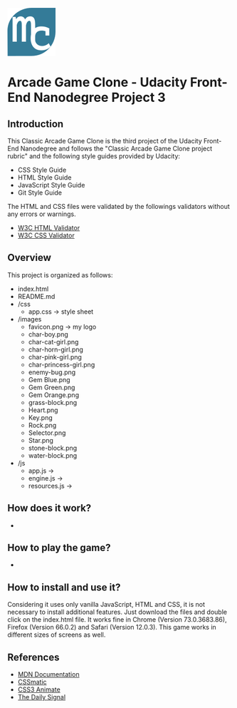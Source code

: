 
![Favicon](/images/favicon.png) 
# Arcade Game Clone - Udacity Front-End Nanodegree Project 3

## Introduction

This Classic Arcade Game Clone is the third project of the Udacity Front-End Nanodegree and follows the "Classic Arcade Game Clone project rubric" and the following style guides provided by Udacity:
- CSS Style Guide
- HTML Style Guide
- JavaScript Style Guide
- Git Style Guide

The HTML and CSS files were validated by the followings validators  without any errors or warnings.
- [W3C HTML Validator](https://jigsaw.w3.org/css-validator/)
- [W3C CSS Validator](https://validator.w3.org/)

## Overview

This project is organized as follows:
 - index.html 
 - README.md 
 - /css
   - app.css -> style sheet 
 - /images
   - favicon.png -> my logo
   - char-boy.png
   - char-cat-girl.png
   - char-horn-girl.png
   - char-pink-girl.png
   - char-princess-girl.png
   - enemy-bug.png
   - Gem Blue.png
   - Gem Green.png
   - Gem Orange.png
   - grass-block.png
   - Heart.png
   - Key.png
   - Rock.png
   - Selector.png
   - Star.png
   - stone-block.png
   - water-block.png
 - /js
   - app.js -> 
   - engine.js -> 
   - resources.js -> 


## How does it work?

- 

## How to play the game?

-
  
## How to install and use it?

Considering it uses only vanilla JavaScript, HTML and CSS, it is not necessary to install additional features. 
Just download the files and double click on the index.html file.
It works fine in Chrome (Version 73.0.3683.86), Firefox (Version 66.0.2) and Safari (Version 12.0.3).
This game works in different sizes of screens as well.

## References

- [MDN Documentation](https://developer.mozilla.org)
- [CSSmatic](https://www.cssmatic.com)
- [CSS3 Animate](http://cssanimate.com/)
- [The Daily Signal](https://lowrey.me/modals-in-pure-es6-javascript/)
